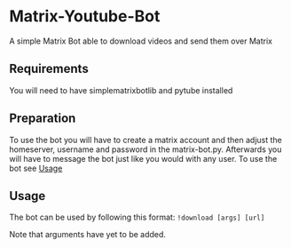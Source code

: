 # Matrix-Youtube-Bot
A simple Matrix Bot able to download videos and send them over Matrix

## Requirements

You will need to have simplematrixbotlib and pytube installed

## Preparation

To use the bot you will have to create a matrix account and then adjust the homeserver, username and password in the matrix-bot.py. Afterwards you will have to message the bot just like you would with any user. To use the bot see [Usage](https://github.com/NLion74/Matrix-Youtube-Bot#Usage)

## Usage

The bot can be used by following this format: ```!download [args] [url]```

Note that arguments have yet to be added.

